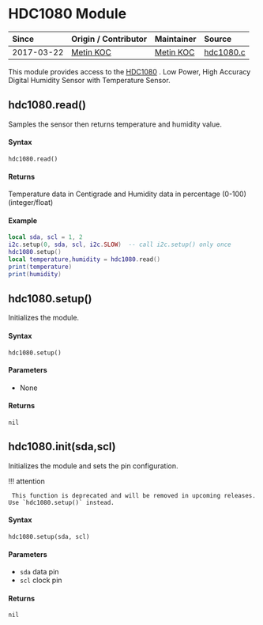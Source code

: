 # HDC1080 Module
| Since  | Origin / Contributor  | Maintainer  | Source  |
| :----- | :-------------------- | :---------- | :------ |
| 2017-03-22 | [Metin KOC](https://github.com/saucompeng) | [Metin KOC](https://github.com/saucompeng) | [hdc1080.c](../../../app/modules/hdc1080.c)|


This module provides access to the [HDC1080](http://www.ti.com/product/HDC1080) . Low Power, High Accuracy Digital Humidity Sensor with Temperature Sensor.

## hdc1080.read()
Samples the sensor then returns temperature and humidity value.

#### Syntax
`hdc1080.read()`

#### Returns
Temperature data in Centigrade and Humidity data in percentage (0-100) (integer/float)

#### Example
```lua
local sda, scl = 1, 2
i2c.setup(0, sda, scl, i2c.SLOW)  -- call i2c.setup() only once
hdc1080.setup()
local temperature,humidity = hdc1080.read()
print(temperature)
print(humidity)
```

## hdc1080.setup()
Initializes the module.

#### Syntax
`hdc1080.setup()`

#### Parameters
- None

#### Returns
`nil`


## hdc1080.init(sda,scl)
Initializes the module and sets the pin configuration.

!!! attention

	 This function is deprecated and will be removed in upcoming releases. Use `hdc1080.setup()` instead.

#### Syntax
`hdc1080.setup(sda, scl)`

#### Parameters
- `sda` data pin
- `scl` clock pin

#### Returns
`nil`
